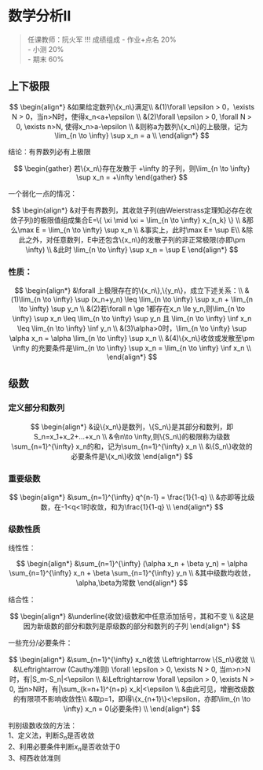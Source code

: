 # 数学分析Ⅱ

> 任课教师：阮火军
!!! 成绩组成
    - 作业+点名 20%  
    - 小测 20%  
    - 期末 60%  
  
## 上下极限
$$
\begin{align*}
&如果给定数列\{x_n\}满足\\
&(1)\forall \epsilon > 0，\exists N > 0，当n>N时，使得x_n<a+\epsilon \\
&(2)\forall \epsilon > 0, \forall N > 0, \exists n>N, 使得x_n>a-\epsilon \\
&则称a为数列\{x_n\}的上极限，记为\lim_{n \to \infty} \sup x_n = a \\
\end{align*}
$$

结论：有界数列必有上极限 

$$
\begin{gather}
    若\{x_n\}存在发散于 +\infty 的子列，则\lim_{n \to \infty} \sup x_n = +\infty
\end{gather}
$$

一个弱化一点的情况：

$$
\begin{align*}
    &对于有界数列，其收敛子列(由Weierstrass定理知必存在收敛子列)的极限值组成集合E=\{ \xi \mid \xi = \lim_{n \to \infty} x_{n_k} \} \\
    &那么\max E = \lim_{n \to \infty} \sup x_n \\
    &事实上，此时\max E= \sup E\\
    &除此之外，对任意数列，E中还包含\{x_n\}的发散子列的非正常极限(亦即\pm \infty) \\
    &此时 \lim_{n \to \infty} \sup x_n = \sup E
\end{align*}
$$

### 性质：
$$
\begin{align*}
&\forall 上极限存在的\{x_n\},\{y_n\}，成立下述关系：\\
&(1)\lim_{n \to \infty} \sup (x_n+y_n) \leq \lim_{n \to \infty} \sup x_n + \lim_{n \to \infty} \sup y_n \\
&(2)若\forall n \ge 1都存在x_n \le y_n,则\lim_{n \to \infty} \sup x_n \leq \lim_{n \to \infty} \sup y_n 且 \lim_{n \to \infty} \inf x_n \leq \lim_{n \to \infty} \inf y_n \\
&(3)\alpha>0时，\lim_{n \to \infty} \sup \alpha x_n = \alpha \lim_{n \to \infty} \sup x_n \\
&(4)\{x_n\}收敛或发散至\pm \infty 的充要条件是\lim_{n \to \infty} \sup x_n = \lim_{n \to \infty} \inf x_n \\
\end{align*}
$$

## 级数
### 定义部分和数列
$$
\begin{align*}
&设\{x_n\}是数列，\{S_n\}是其部分和数列，即S_n=x_1+x_2+...+x_n \\
&令n\to \infty,则\{S_n\}的极限称为级数\sum_{n=1}^{\infty} x_n的和，记为\sum_{n=1}^{\infty} x_n \\
&\{S_n\}收敛的必要条件是\{x_n\}收敛
\end{align*}
$$

### 重要级数
$$
\begin{align*}
&\sum_{n=1}^{\infty} q^{n-1} = \frac{1}{1-q} \\
&亦即等比级数，在-1<q<1时收敛，和为\frac{1}{1-q} \\
\end{align*}
$$

### 级数性质
线性性：

$$
\begin{align*}
&\sum_{n=1}^{\infty} (\alpha x_n + \beta y_n) = \alpha \sum_{n=1}^{\infty} x_n + \beta \sum_{n=1}^{\infty} y_n \\
&其中级数均收敛，\alpha,\beta为常数
\end{align*}
$$

结合性：

$$
\begin{align*}
&\underline{收敛}级数和中任意添加括号，其和不变 \\
&这是因为新级数的部分和数列是原级数的部分和数列的子列
\end{align*}
$$

一些充分/必要条件：

$$
\begin{align*}
&\sum_{n=1}^{\infty} x_n收敛 \Leftrightarrow \{S_n\}收敛 \\
&\Leftrightarrow (Cauthy准则) \forall \epsilon > 0, \exists N > 0, 当m>n>N时，有|S_m-S_n|<\epsilon \\
&\Leftrightarrow \forall \epsilon > 0, \exists N > 0, 当n>N时，有|\sum_{k=n+1}^{n+p} x_k|<\epsilon \\
&由此可见，增删改级数的有限项不影响收敛性\\
&取p=1，即得\{x_{n+1}\}<\epsilon，亦即\lim_{n \to \infty} x_n = 0(必要条件) \\
\end{align*}
$$

判别级数收敛的方法：  
1、定义法，判断${S_n}$是否收敛  
2、利用必要条件判断${x_n}$是否收敛于0  
3、柯西收敛准则
